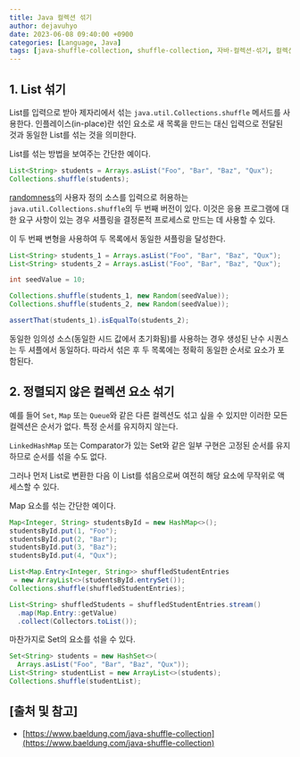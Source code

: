 ```yaml
---
title: Java 컬렉션 섞기
author: dejavuhyo
date: 2023-06-08 09:40:00 +0900
categories: [Language, Java]
tags: [java-shuffle-collection, shuffle-collection, 자바-컬렉션-섞기, 컬렉션-섞기]
---
```


## 1. List 섞기
List를 입력으로 받아 제자리에서 섞는 `java.util.Collections.shuffle` 메서드를 사용한다. 인플레이스(in-place)란 섞인 요소로 새 목록을 만드는 대신 입력으로 전달된 것과 동일한 List를 섞는 것을 의미한다.

List를 섞는 방법을 보여주는 간단한 예이다.

```java
List<String> students = Arrays.asList("Foo", "Bar", "Baz", "Qux");
Collections.shuffle(students);
```

[randomness](https://www.baeldung.com/cs/randomness)의 사용자 정의 소스를 입력으로 허용하는 `java.util.Collections.shuffle`의 두 번째 버전이 있다. 이것은 응용 프로그램에 대한 요구 사항이 있는 경우 셔플링을 결정론적 프로세스로 만드는 데 사용할 수 있다.

이 두 번째 변형을 사용하여 두 목록에서 동일한 셔플링을 달성한다.

```java
List<String> students_1 = Arrays.asList("Foo", "Bar", "Baz", "Qux");
List<String> students_2 = Arrays.asList("Foo", "Bar", "Baz", "Qux");

int seedValue = 10;

Collections.shuffle(students_1, new Random(seedValue));
Collections.shuffle(students_2, new Random(seedValue));

assertThat(students_1).isEqualTo(students_2);
```

동일한 임의성 소스(동일한 시드 값에서 초기화됨)를 사용하는 경우 생성된 난수 시퀀스는 두 셔플에서 동일하다. 따라서 섞은 후 두 목록에는 정확히 동일한 순서로 요소가 포함된다.

## 2. 정렬되지 않은 컬렉션 요소 섞기
예를 들어 `Set`, `Map` 또는 `Queue`와 같은 다른 컬렉션도 섞고 싶을 수 있지만 이러한 모든 컬렉션은 순서가 없다. 특정 순서를 유지하지 않는다.

`LinkedHashMap` 또는 Comparator가 있는 Set와 같은 일부 구현은 고정된 순서를 유지하므로 순서를 섞을 수도 없다.

그러나 먼저 List로 변환한 다음 이 List를 섞음으로써 여전히 해당 요소에 무작위로 액세스할 수 있다.

Map 요소를 섞는 간단한 예이다.

```java
Map<Integer, String> studentsById = new HashMap<>();
studentsById.put(1, "Foo");
studentsById.put(2, "Bar");
studentsById.put(3, "Baz");
studentsById.put(4, "Qux");

List<Map.Entry<Integer, String>> shuffledStudentEntries
 = new ArrayList<>(studentsById.entrySet());
Collections.shuffle(shuffledStudentEntries);

List<String> shuffledStudents = shuffledStudentEntries.stream()
  .map(Map.Entry::getValue)
  .collect(Collectors.toList());
```

마찬가지로 Set의 요소를 섞을 수 있다.

```java
Set<String> students = new HashSet<>(
  Arrays.asList("Foo", "Bar", "Baz", "Qux"));
List<String> studentList = new ArrayList<>(students);
Collections.shuffle(studentList);
```

## [출처 및 참고]
* [https://www.baeldung.com/java-shuffle-collection](https://www.baeldung.com/java-shuffle-collection)
